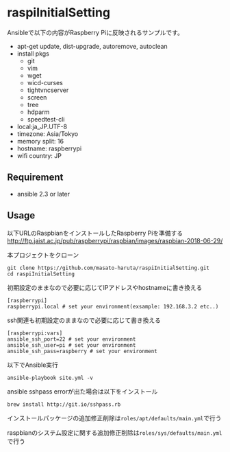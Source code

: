 # raspiInitialSetting
Ansibleで以下の内容がRaspberry Piに反映されるサンプルです。

- apt-get update, dist-upgrade, autoremove, autoclean
- install pkgs
  -  git
  - vim
  - wget
  - wicd-curses
  - tightvncserver
  - screen
  - tree
  - hdparm
  - speedtest-cli
- local:ja_JP.UTF-8
- timezone: Asia/Tokyo
- memory split: 16
- hostname: raspberrypi
- wifi country: JP

## Requirement
- ansible 2.3 or later

## Usage
以下URLのRaspbianをインストールしたRaspberry Piを準備する
http://ftp.jaist.ac.jp/pub/raspberrypi/raspbian/images/raspbian-2018-06-29/

本プロジェクトをクローン
```
git clone https://github.com/masato-haruta/raspiInitialSetting.git
cd raspiInitialSetting
```

初期設定のままなので必要に応じてIPアドレスやhostnameに書き換える

```conf:inventory
[raspberrypi]
raspberrypi.local # set your environment(exsample: 192.168.3.2 etc..)
```

ssh関連も初期設定のままなので必要に応じて書き換える

```conf:inventory
[raspberrypi:vars]
ansible_ssh_port=22 # set your environment
ansible_ssh_user=pi # set your environment
ansible_ssh_pass=raspberry # set your environment
```

以下でAnsible実行

```
ansible-playbook site.yml -v
```

ansible sshpass errorが出た場合は以下をインストール

```
brew install http://git.io/sshpass.rb
```

インストールパッケージの追加修正削除は`roles/apt/defaults/main.yml`で行う

raspbianのシステム設定に関する追加修正削除は`roles/sys/defaults/main.yml`で行う
